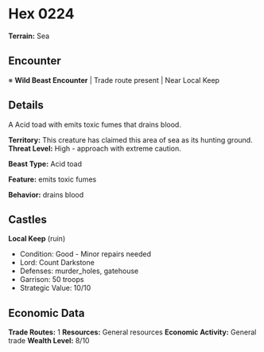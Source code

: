 # Hex 0224

**Terrain:** Sea

## Encounter
※ **Wild Beast Encounter** | Trade route present | Near Local Keep

## Details
A Acid toad with emits toxic fumes that drains blood.

**Territory:** This creature has claimed this area of sea as its hunting ground.
**Threat Level:** High - approach with extreme caution.

**Beast Type:** Acid toad

**Feature:** emits toxic fumes

**Behavior:** drains blood

## Castles
**Local Keep** (ruin)
- Condition: Good - Minor repairs needed
- Lord: Count Darkstone
- Defenses: murder_holes, gatehouse
- Garrison: 50 troops
- Strategic Value: 10/10

## Economic Data
**Trade Routes:** 1
**Resources:** General resources
**Economic Activity:** General trade
**Wealth Level:** 8/10
